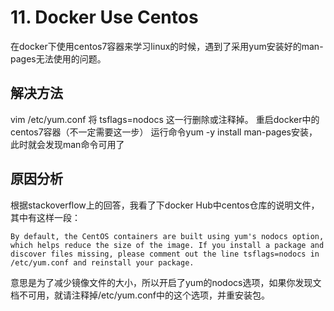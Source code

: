 # 11. Docker Use Centos


在docker下使用centos7容器来学习linux的时候，遇到了采用yum安装好的man-pages无法使用的问题。

## 解决方法


vim /etc/yum.conf 将 tsflags=nodocs 这一行删除或注释掉。
重启docker中的centos7容器（不一定需要这一步）
运行命令yum -y install man-pages安装，此时就会发现man命令可用了

## 原因分析
根据stackoverflow上的回答，我看了下docker Hub中centos仓库的说明文件，其中有这样一段：


    By default, the CentOS containers are built using yum's nodocs option, which helps reduce the size of the image. If you install a package and discover files missing, please comment out the line tsflags=nodocs in /etc/yum.conf and reinstall your package.

意思是为了减少镜像文件的大小，所以开启了yum的nodocs选项，如果你发现文档不可用，就请注释掉/etc/yum.conf中的这个选项，并重安装包。
